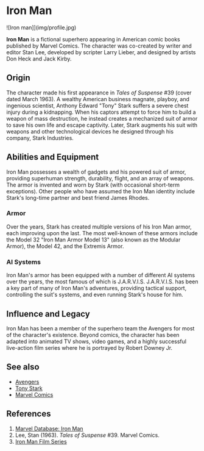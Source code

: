# Iron Man
![Iron man]](img/profile.jpg)

**Iron Man** is a fictional superhero appearing in American comic books published by Marvel Comics. The character was co-created by writer and editor Stan Lee, developed by scripter Larry Lieber, and designed by artists Don Heck and Jack Kirby. 

## Origin
The character made his first appearance in *Tales of Suspense* #39 (cover dated March 1963). A wealthy American business magnate, playboy, and ingenious scientist, Anthony Edward "Tony" Stark suffers a severe chest injury during a kidnapping. When his captors attempt to force him to build a weapon of mass destruction, he instead creates a mechanized suit of armor to save his own life and escape captivity. Later, Stark augments his suit with weapons and other technological devices he designed through his company, Stark Industries.

## Abilities and Equipment
Iron Man possesses a wealth of gadgets and his powered suit of armor, providing superhuman strength, durability, flight, and an array of weapons. The armor is invented and worn by Stark (with occasional short-term exceptions). Other people who have assumed the Iron Man identity include Stark's long-time partner and best friend James Rhodes.

### Armor
Over the years, Stark has created multiple versions of his Iron Man armor, each improving upon the last. The most well-known of these armors include the Model 32 "Iron Man Armor Model 13" (also known as the Modular Armor), the Model 42, and the Extremis Armor.

### AI Systems
Iron Man's armor has been equipped with a number of different AI systems over the years, the most famous of which is J.A.R.V.I.S. J.A.R.V.I.S. has been a key part of many of Iron Man's adventures, providing tactical support, controlling the suit's systems, and even running Stark's house for him.

## Influence and Legacy
Iron Man has been a member of the superhero team the Avengers for most of the character's existence. Beyond comics, the character has been adapted into animated TV shows, video games, and a highly successful live-action film series where he is portrayed by Robert Downey Jr.

## See also
- [Avengers](https://www.imdb.com/title/tt0848228/)
- [Tony Stark](https://marvelcinematicuniverse.fandom.com/wiki/Iron_Man)
- [Marvel Comics](https://www.marvel.com/comics)

## References
1. [Marvel Database: Iron Man](https://marvel.fandom.com/wiki/Iron_Man)
2. Lee, Stan (1963). *Tales of Suspense* #39. Marvel Comics.
3. [Iron Man Film Series](https://www.imdb.com/title/tt0371746/)

